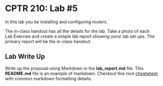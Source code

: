 # CPTR 210: Lab #5

In this lab you be installing and configuring routers.

The in-class handout has all the details for the lab.
Take a photo of each Lab Exercise and create a simple lab report showing yorur lab set ups.
The primary report will be the in-class handout.

## Lab Write Up

Write up the proposal using Markdown in the __lab\_report.md__ file.
This __README.md__ file is an example of markdown.
Checkout this nice [cheatsheet](https://github.com/adam-p/markdown-here/wiki/Markdown-Cheatsheet) with common markdown formatting details.


